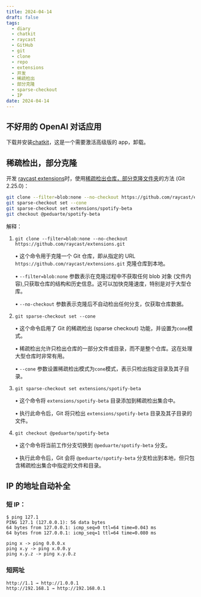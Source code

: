 ```yaml
---
title: 2024-04-14
draft: false
tags:
  - diary
  - chatkit
  - raycast
  - GitHub
  - git
  - clone
  - repo
  - extensions
  - 开发
  - 稀疏检出
  - 部分克隆
  - sparse-checkout
  - IP
date: 2024-04-14
---
```

## 不好用的 OpenAI 对话应用

下载并安装[chatkit](https://chatkit.app)，这是一个需要激活高级版的 app，卸载。

## 稀疏检出，部分克隆

开发 [raycast extensions](https://github.com/raycast/extensions)时，使用[稀疏检出仓库，部分克隆文件夹](https://github.blog/2020-01-17-bring-your-monorepo-down-to-size-with-sparse-checkout/)的方法 (Git 2.25.0)：

```bash
git clone --filter=blob:none --no-checkout https://github.com/raycast/extensions.git
git sparse-checkout set --cone
git sparse-checkout set extensions/spotify-beta
git checkout @peduarte/spotify-beta
```

解释：

1. `git clone --filter=blob:none --no-checkout https://github.com/raycast/extensions.git`

   • 这个命令用于克隆一个 Git 仓库，即从指定的 URL `https://github.com/raycast/extensions.git` 克隆仓库到本地。

   • `--filter=blob:none` 参数表示在克隆过程中不获取任何 blob 对象 (文件内容),只获取仓库的结构和历史信息。这可以加快克隆速度，特别是对于大型仓库。

   • `--no-checkout` 参数表示克隆后不自动检出任何分支，仅获取仓库数据。

2. `git sparse-checkout set --cone`

   • 这个命令启用了 Git 的稀疏检出 (sparse checkout) 功能，并设置为`cone`模式。

   • 稀疏检出允许只检出仓库的一部分文件或目录，而不是整个仓库。这在处理大型仓库时非常有用。

   • `--cone` 参数设置稀疏检出模式为`cone`模式，表示只检出指定目录及其子目录。

3. `git sparse-checkout set extensions/spotify-beta`

   • 这个命令将 `extensions/spotify-beta` 目录添加到稀疏检出集合中。

   • 执行此命令后，Git 将只检出 `extensions/spotify-beta` 目录及其子目录的文件。

4. `git checkout @peduarte/spotify-beta`

   • 这个命令将当前工作分支切换到 `@peduarte/spotify-beta` 分支。

   • 执行此命令后，Git 会将 `@peduarte/spotify-beta` 分支检出到本地，但只包含稀疏检出集合中指定的文件和目录。

## IP 的地址自动补全

### 短 IP：

```
$ ping 127.1
PING 127.1 (127.0.0.1): 56 data bytes
64 bytes from 127.0.0.1: icmp_seq=0 ttl=64 time=0.043 ms
64 bytes from 127.0.0.1: icmp_seq=1 ttl=64 time=0.080 ms

ping x -> ping 0.0.0.x
ping x.y -> ping x.0.0.y
ping x.y.z -> ping x.y.0.z
```

### 短网址

```
http://1.1 → http://1.0.0.1
http://192.168.1 → http://192.168.0.1
```
